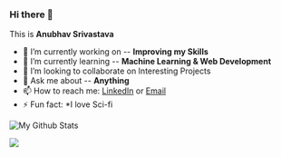 ### Hi there 👋

This is **Anubhav Srivastava**

- 🔭 I’m currently working on -- **Improving my Skills**
- 🌱 I’m currently learning -- **Machine Learning & Web Development**
- 👯 I’m looking to collaborate on Interesting Projects
- 💬 Ask me about -- **Anything**
- 📫 How to reach me: <a href="https://www.linkedin.com/in/anubhav-srivastava-257681158/">LinkedIn</a> or <a href="mailto:anubhavsrivastava181@gmail.com">Email</a>
- ⚡ Fun fact: *I love Sci-fi


![My Github Stats](https://github-readme-stats.vercel.app/api?username=AnubhavSrivastavaGithub&count_private=true&show_icons=true&theme=chartreuse-dark)<a href="https://https://github.com/AnubhavSrivastavaGithub">


<a href="https://github.com/AnubhavSrivastavaGithub"><img align="center" src="https://github-readme-stats.vercel.app/api/top-langs/?username=AnubhavSrivastavaGithub&layout=compact&theme=chartreuse-dark"/></a>


<!--
**AnubhavSrivastavaGithub/AnubhavSrivastavaGithub** is a ✨ _special_ ✨ repository because its `README.md` (this file) appears on your GitHub profile.


Here are some ideas to get you started:

- 🔭 I’m currently working on ...
- 🌱 I’m currently learning ...
- 👯 I’m looking to collaborate on ...
- 🤔 I’m looking for help with ...
- 💬 Ask me about ...
- 📫 How to reach me: ...
- 😄 Pronouns: ...
- ⚡ Fun fact: ...
-->
